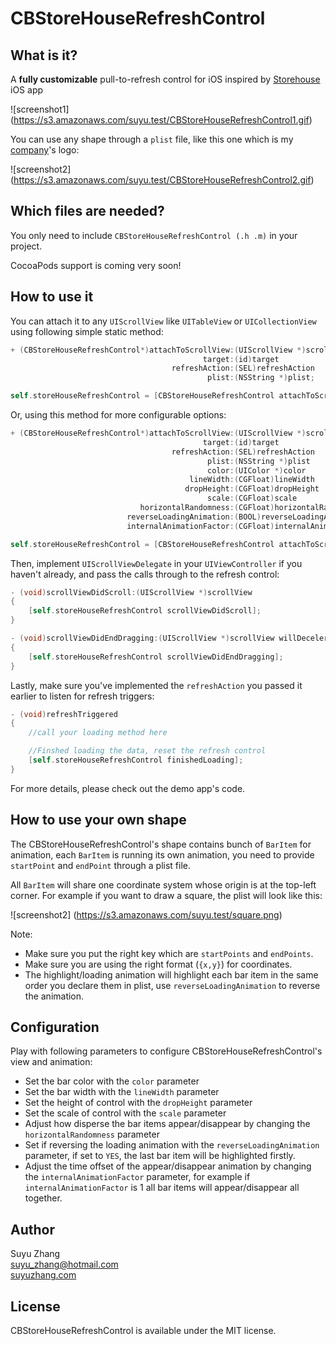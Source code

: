 CBStoreHouseRefreshControl
=======================

What is it?
---

A **fully customizable** pull-to-refresh control for iOS inspired by [Storehouse](https://www.storehouse.co/) iOS app

![screenshot1] (https://s3.amazonaws.com/suyu.test/CBStoreHouseRefreshControl1.gif)

You can use any shape through a `plist` file, like this one which is my [company](http://akta.com/)'s logo:

![screenshot2] (https://s3.amazonaws.com/suyu.test/CBStoreHouseRefreshControl2.gif)

Which files are needed?
---
You only need to include `CBStoreHouseRefreshControl (.h .m)` in your project.

CocoaPods support is coming very soon!

How to use it
---
You can attach it to any `UIScrollView` like `UITableView` or `UICollectionView` using following simple static method:

```objective-c
+ (CBStoreHouseRefreshControl*)attachToScrollView:(UIScrollView *)scrollView
                                           target:(id)target
                                    refreshAction:(SEL)refreshAction
                                            plist:(NSString *)plist;
```
```objective-c
self.storeHouseRefreshControl = [CBStoreHouseRefreshControl attachToScrollView:self.tableView target:self refreshAction:@selector(refreshTriggered:) plist:@"storehouse"];
```
Or, using this method for more configurable options:

```objective-c
+ (CBStoreHouseRefreshControl*)attachToScrollView:(UIScrollView *)scrollView
                                           target:(id)target
                                    refreshAction:(SEL)refreshAction
                                            plist:(NSString *)plist
                                            color:(UIColor *)color
                                        lineWidth:(CGFloat)lineWidth
                                       dropHeight:(CGFloat)dropHeight
                                            scale:(CGFloat)scale
                             horizontalRandomness:(CGFloat)horizontalRandomness
                          reverseLoadingAnimation:(BOOL)reverseLoadingAnimation
                          internalAnimationFactor:(CGFloat)internalAnimationFactor;
```

```objective-c
self.storeHouseRefreshControl = [CBStoreHouseRefreshControl attachToScrollView:self.tableView target:self refreshAction:@selector(refreshTriggered:) plist:@"storehouse" color:[UIColor whiteColor] lineWidth:1.5 dropHeight:80 scale:1 horizontalRandomness:150 reverseLoadingAnimation:YES internalAnimationFactor:0.5];
```

Then, implement `UIScrollViewDelegate` in your `UIViewController` if you haven't already, and pass the calls through to the refresh control:

```objective-c
- (void)scrollViewDidScroll:(UIScrollView *)scrollView
{
    [self.storeHouseRefreshControl scrollViewDidScroll];
}

- (void)scrollViewDidEndDragging:(UIScrollView *)scrollView willDecelerate:(BOOL)decelerate
{
    [self.storeHouseRefreshControl scrollViewDidEndDragging];
}
```

Lastly, make sure you've implemented the `refreshAction` you passed it earlier to listen for refresh triggers:

```objective-c
- (void)refreshTriggered
{
    //call your loading method here

    //Finshed loading the data, reset the refresh control
    [self.storeHouseRefreshControl finishedLoading];
}
```
For more details, please check out the demo app's code.

How to use your own shape
---

The CBStoreHouseRefreshControl's shape contains bunch of `BarItem` for animation, each `BarItem` is running its own animation, you need to provide `startPoint` and `endPoint` through a plist file. 

All `BarItem` will share one coordinate system whose origin is at the top-left corner. For example if you want to draw a square, the plist will look like this:

![screenshot2] (https://s3.amazonaws.com/suyu.test/square.png)

Note: 
- Make sure you put the right key which are `startPoints` and `endPoints`.
- Make sure you are using the right format (`{x,y}`) for coordinates.
- The highlight/loading animation will highlight each bar item in the same order you declare them in plist, use `reverseLoadingAnimation` to reverse the animation.

Configuration
-------------

Play with following parameters to configure CBStoreHouseRefreshControl's view and animation:

- Set the bar color with the `color` parameter
- Set the bar width with the `lineWidth` parameter
- Set the height of control with the `dropHeight` parameter
- Set the scale of control with the `scale` parameter
- Adjust how disperse the bar items appear/disappear by changing the `horizontalRandomness` parameter
- Set if reversing the loading animation with the `reverseLoadingAnimation` parameter, if set to `YES`, the last bar item will be highlighted firstly.
- Adjust the time offset of the appear/disappear animation by changing the `internalAnimationFactor` parameter, for example if `internalAnimationFactor` is 1 all bar items will appear/disappear all together.


Author
------

Suyu Zhang  
suyu_zhang@hotmail.com  
[suyuzhang.com](http://suyuzhang.com/)  


License
-------
CBStoreHouseRefreshControl is available under the MIT license.





